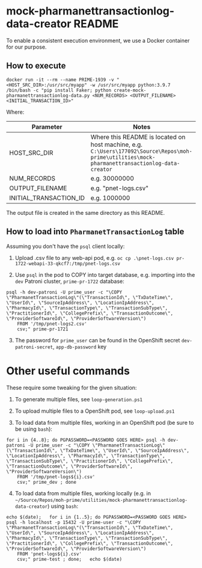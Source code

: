 # mock-pharmanettransactionlog-data-creator README

To enable a consistent execution environment, we use a Docker container for our purpose.

## How to execute

`docker run -it --rm --name PRIME-1939 -v "<HOST_SRC_DIR>:/usr/src/myapp" -w /usr/src/myapp python:3.9.7 /bin/bash -c "pip install Faker; python create-mock-pharmanettransactionlog-data.py <NUM_RECORDS> <OUTPUT_FILENAME> <INITIAL_TRANSACTION_ID>"`

Where:

| Parameter              | Notes          
| ---------------------- | ------------- 
| HOST_SRC_DIR           | Where this README is located on host machine, e.g. `C:\Users\177092\Source\Repos\moh-prime\utilities\mock-pharmanettransactionlog-data-creator` 
| NUM_RECORDS            | e.g. 30000000
| OUTPUT_FILENAME        | e.g. "pnet-logs.csv"
| INITIAL_TRANSACTION_ID | e.g. 1000000

The output file is created in the same directory as this README.  


## How to load into `PharmanetTransactionLog` table

Assuming you don't have the `psql` client locally:

1. Upload .csv file to any web-api pod, e.g. `oc cp .\pnet-logs.csv pr-1722-webapi-33-qkcf7:/tmp/pnet-logs.csv` 

2. Use `psql` in the pod to COPY into target database, e.g. importing into the `dev` Patroni cluster, `prime-pr-1722` database:
```
psql -h dev-patroni -U prime_user -c "\COPY \"PharmanetTransactionLog\"(\"TransactionId\", \"TxDateTime\", \"UserId\", \"SourceIpAddress\", \"LocationIpAddress\", \"PharmacyId\", \"TransactionType\", \"TransactionSubType\", \"PractitionerId\", \"CollegePrefix\", \"TransactionOutcome\", \"ProviderSoftwareId\", \"ProviderSoftwareVersion\")
    FROM '/tmp/pnet-logs2.csv'
    csv;" prime-pr-1721
```

3. The password for `prime_user` can be found in the OpenShift secret `dev-patroni-secret`, `app-db-password` key


# Other useful commands

These require some tweaking for the given situation:

1.  To generate multiple files, see `loop-generation.ps1`

2.  To upload multiple files to a OpenShift pod, see `loop-upload.ps1`

3.  To load data from multiple files, working in an OpenShift pod (be sure to be using `bash`):

```
for i in {4..8}; do PGPASSWORD=<PASSWORD GOES HERE> psql -h dev-patroni -U prime_user -c "\COPY \"PharmanetTransactionLog\"(\"TransactionId\", \"TxDateTime\", \"UserId\", \"SourceIpAddress\", \"LocationIpAddress\", \"PharmacyId\", \"TransactionType\", \"TransactionSubType\", \"PractitionerId\", \"CollegePrefix\", \"TransactionOutcome\", \"ProviderSoftwareId\", \"ProviderSoftwareVersion\")
    FROM '/tmp/pnet-logs${i}.csv'
    csv;" prime_dev ; done
```

4.  To load data from multiple files, working locally (e.g. in `~/Source/Repos/moh-prime/utilities/mock-pharmanettransactionlog-data-creator`) using `bash`:

```
echo $(date);   for i in {1..5}; do PGPASSWORD=<PASSWORD GOES HERE> psql -h localhost -p 15432 -U prime-user -c "\COPY \"PharmanetTransactionLog\"(\"TransactionId\", \"TxDateTime\", \"UserId\", \"SourceIpAddress\", \"LocationIpAddress\", \"PharmacyId\", \"TransactionType\", \"TransactionSubType\", \"PractitionerId\", \"CollegePrefix\", \"TransactionOutcome\", \"ProviderSoftwareId\", \"ProviderSoftwareVersion\")
    FROM 'pnet-logs${i}.csv'
    csv;" prime-test ; done;   echo $(date)
```
